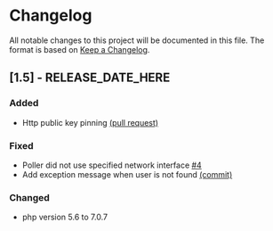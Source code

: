 # Changelog
All notable changes to this project will be documented in this file.
The format is based on [Keep a Changelog](https://keepachangelog.com/en/1.0.0/).

## [1.5] - RELEASE_DATE_HERE

### Added
- Http public key pinning [(pull request)](https://github.com/SK-EID/smart-id-php-client/pull/18)

### Fixed
- Poller did not use specified network interface [#4](https://github.com/SK-EID/smart-id-php-client/issues/4)
- Add exception message when user is not found [(commit)](https://github.com/SK-EID/smart-id-php-client/commit/053fe5f3b4bd715be305481e764d95aeddbe9d93)

### Changed
- php version 5.6 to 7.0.7
